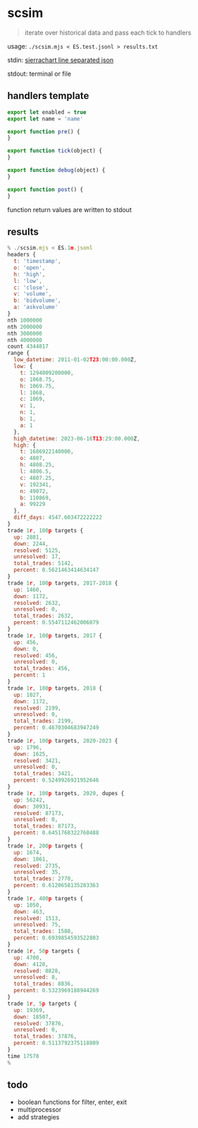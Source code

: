 # scsim

> iterate over historical data and pass each tick to handlers


usage: `./scsim.mjs < ES.test.jsonl > results.txt`

stdin: [sierrachart line separated json](http://github.com/seandunaway/scsv2sjsonl)

stdout: terminal or file


## handlers template
```js
export let enabled = true
export let name = 'name'

export function pre() {
}

export function tick(object) {
}

export function debug(object) {
}

export function post() {
}
```
function return values are written to stdout


## results
```js
% ./scsim.mjs < ES.1m.jsonl
headers {
  t: 'timestamp',
  o: 'open',
  h: 'high',
  l: 'low',
  c: 'close',
  v: 'volume',
  b: 'bidvolume',
  a: 'askvolume'
}
nth 1000000
nth 2000000
nth 3000000
nth 4000000
count 4344817
range {
  low_datetime: 2011-01-02T23:00:00.000Z,
  low: {
    t: 1294009200000,
    o: 1068.75,
    h: 1069.75,
    l: 1068,
    c: 1069,
    v: 1,
    n: 1,
    b: 1,
    a: 1
  },
  high_datetime: 2023-06-16T13:29:00.000Z,
  high: {
    t: 1686922140000,
    o: 4807,
    h: 4808.25,
    l: 4806.5,
    c: 4807.25,
    v: 192341,
    n: 49072,
    b: 110869,
    a: 99229
  },
  diff_days: 4547.603472222222
}
trade 1r, 100p targets {
  up: 2881,
  down: 2244,
  resolved: 5125,
  unresolved: 17,
  total_trades: 5142,
  percent: 0.5621463414634147
}
trade 1r, 100p targets, 2017-2018 {
  up: 1460,
  down: 1172,
  resolved: 2632,
  unresolved: 0,
  total_trades: 2632,
  percent: 0.5547112462006079
}
trade 1r, 100p targets, 2017 {
  up: 456,
  down: 0,
  resolved: 456,
  unresolved: 0,
  total_trades: 456,
  percent: 1
}
trade 1r, 100p targets, 2018 {
  up: 1027,
  down: 1172,
  resolved: 2199,
  unresolved: 0,
  total_trades: 2199,
  percent: 0.4670304683947249
}
trade 1r, 100p targets, 2020-2023 {
  up: 1796,
  down: 1625,
  resolved: 3421,
  unresolved: 0,
  total_trades: 3421,
  percent: 0.5249926921952646
}
trade 1r, 100p targets, 2020, dupes {
  up: 56242,
  down: 30931,
  resolved: 87173,
  unresolved: 0,
  total_trades: 87173,
  percent: 0.6451768322760488
}
trade 1r, 200p targets {
  up: 1674,
  down: 1061,
  resolved: 2735,
  unresolved: 35,
  total_trades: 2770,
  percent: 0.6120658135283363
}
trade 1r, 400p targets {
  up: 1050,
  down: 463,
  resolved: 1513,
  unresolved: 75,
  total_trades: 1588,
  percent: 0.6939854593522803
}
trade 1r, 50p targets {
  up: 4700,
  down: 4128,
  resolved: 8828,
  unresolved: 8,
  total_trades: 8836,
  percent: 0.5323969188944269
}
trade 1r, 5p targets {
  up: 19369,
  down: 18507,
  resolved: 37876,
  unresolved: 0,
  total_trades: 37876,
  percent: 0.5113792375118809
}
time 17578
%
```


## todo
- boolean functions for filter, enter, exit
- multiprocessor
- add strategies
